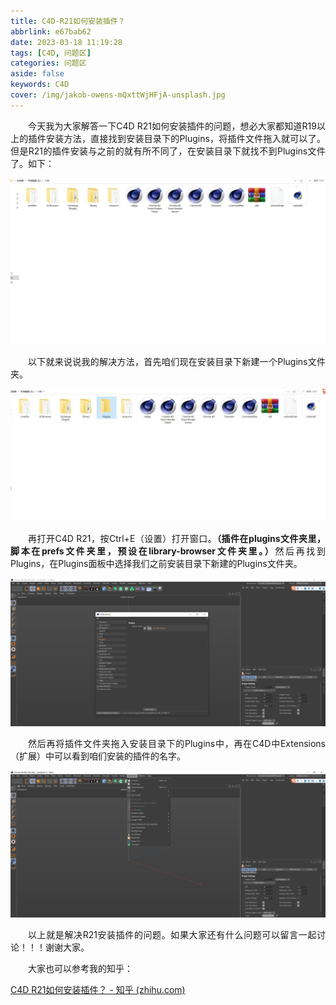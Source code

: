 ```yaml
---
title: C4D-R21如何安装插件？
abbrlink: e67bab62
date: 2023-03-18 11:19:28
tags: [C4D, 问题区]
categories: 问题区
aside: false
keywords: C4D
cover: /img/jakob-owens-mQxttWjHFjA-unsplash.jpg
---
```


<p align = "justify" style = "text-indent:2em">今天我为大家解答一下C4D R21如何安装插件的问题，想必大家都知道R19以上的插件安装方法，直接找到安装目录下的Plugins，将插件文件拖入就可以了。但是R21的插件安装与之前的就有所不同了，在安装目录下就找不到Plugins文件了。如下：</p>

![](./C4D-R21如何安装插件？/picture_1.jpg)

<p align = "justify" style = "text-indent:2em">以下就来说说我的解决方法，首先咱们现在安装目录下新建一个Plugins文件夹。</p>

![](./C4D-R21如何安装插件？/picture_2.jpg)

<p align = "justify" style = "text-indent:2em">再打开C4D R21，按Ctrl+E（设置）打开窗口。<b>（插件在plugins文件夹里，脚本在prefs文件夹里，预设在library-browser文件夹里。）</b>然后再找到Plugins，在Plugins面板中选择我们之前安装目录下新建的Plugins文件夹。</p>

![](./C4D-R21如何安装插件？/picture_3.jpg)

<p align = "justify" style = "text-indent:2em">然后再将插件文件夹拖入安装目录下的Plugins中，再在C4D中Extensions（扩展）中可以看到咱们安装的插件的名字。</p>

![](./C4D-R21如何安装插件？/picture_4.jpg)

<p align = "justify" style = "text-indent:2em">以上就是解决R21安装插件的问题。如果大家还有什么问题可以留言一起讨论！！！谢谢大家。</p>

<p align = "justify" style = "text-indent:2em">大家也可以参考我的知乎：</p>

[C4D R21如何安装插件？ - 知乎 (zhihu.com)](https://zhuanlan.zhihu.com/p/372989696)

